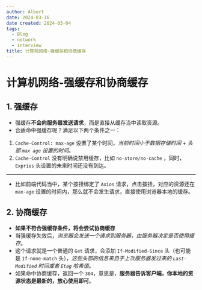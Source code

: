 ```yaml
---
author: Albert
date: 2024-03-16
date created: 2024-03-04
tags:
  - Blog
  - network
  - interview
title: 计算机网络-强缓存和协商缓存
---
```


# 计算机网络-强缓存和协商缓存

## 1. 强缓存

- 强缓存**不会向服务器发送请求**，而是直接从缓存当中读取资源。
- 合适命中强缓存呢？满足以下两个条件之一：

1. `Cache-Control: max-age` 设置了某个时间，_当前时间小于数据存储时间 + 头部 `max age` 设置的时间_。
2. `Cache-Control` 没有明确说禁用缓存，比如 `no-store/no-cache` ，同时， `Expries` 头设置的未来时间还没有到达。

---

- 比如前端代码当中，某个按扭绑定了 `Axios` 请求，点击按扭，对应的资源还在 `max-age` 设置的时间内，那么就不会发生请求，直接使用浏览器本地的缓存。

## 2. 协商缓存

- **如果不符合强缓存条件，将会尝试协商缓存**
- 当强缓存失效后，_浏览器会发送一个请求到服务器，由服务器决定是否使用缓存_。
- 这个请求就是一个普通的 `Get` 请求，会添加 `If-Modified-Since` 头（也可能是 `If-none-match` 头），_这些头部的信息来自于上次服务器发过来的 `Last-Modified` 时间或者 `Etag` 哈希值_。
- 如果命中协商缓存，返回一个 `304`，意思是，**服务器告诉客户端，你本地的资源状态是最新的，放心使用即可**。
